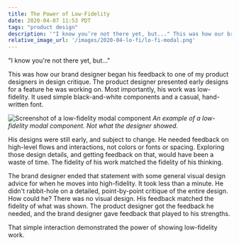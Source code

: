 ```yaml
---
title: The Power of Low-Fidelity
date: 2020-04-07 11:53 PDT
tags: "product design"
description: '"I know you’re not there yet, but..." This was how our brand designer began his feedback to one of my product designers in design critique. The product designer presented early designs for a feature he was working on. Most importantly, his work was low-fidelity.'
relative_image_url: '/images/2020-04-lo-fi/lo-fi-modal.png'
---
```


"I know you're not there yet, but..."

This was how our brand designer began his feedback to one of my product designers in design critique. The product designer presented early designs for a feature he was working on. Most importantly, his work was low-fidelity. It used simple black-and-white components and a casual, hand-written font.

![Screenshot of a low-fidelity modal component](/images/2020-04-lo-fi/lo-fi-modal.png)
_An example of a low-fidelity modal component. Not what the designer showed._

His designs were still early, and subject to change. He needed feedback on high-level flows and interactions, not colors or fonts or spacing. Exploring those design details, and getting feedback on that, would have been a waste of time. The fidelity of his work matched the fidelity of his thinking.

The brand designer ended that statement with some general visual design advice for when he moves into high-fidelity. It took less than a minute. He didn't rabbit-hole on a detailed, point-by-point critique of the entire design. How could he? There was no visual design. His feedback matched the fidelity of what was shown. The product designer got the feedback he needed, and the brand designer gave feedback that played to his strengths.

That simple interaction demonstrated the power of showing low-fidelity work.
